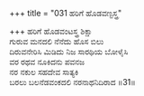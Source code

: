 +++
title = "031 ಹರಿಗೆ ಹೊಡವಣ್ಟಸ್ತ್ರ"

+++
ಹರಿಗೆ ಹೊಡವಂಟಸ್ತ್ರ ಶಿಕ್ಷಾ  
ಗುರುವ ಮನದಲಿ ನೆನೆದು ಹೊಸ ಬಿಲು  
ದಿರುವನೇರಿಸಿ ಮಿಡಿದು ನಿಜ ಸಾರಥಿಯ ಬೋಳೈಸಿ  
ವರ ರಥವ ನೂಕಿದನು ಪವನಜ  
ನರ ನಕುಲ ಸಹದೇವ ಸಾತ್ಯಕಿ  
ಬರಲು ಬಲನೆಡವಂಕದಲಿ ನರನಾಥನಿದಿರಾದ      ॥31॥